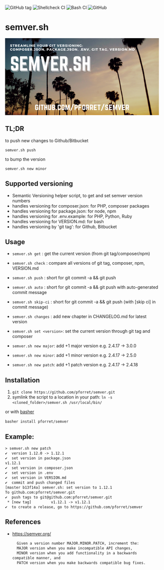 ![GitHub tag](https://img.shields.io/github/v/tag/pforret/semver)
![Shellcheck CI](https://github.com/pforret/semver/workflows/Shellcheck%20CI/badge.svg)
![Bash CI](https://github.com/pforret/semver/workflows/Bash%20CI/badge.svg)
![GitHub](https://img.shields.io/github/license/pforret/semver)

# semver.sh
![semver](semver.sh.png)

## TL;DR

to push new changes to Github/Bitbucket

    semver.sh push
    
to bump the version 

    semver.sh new minor
    
## Supported versioning 

* Semantic Versioning helper script, to get and set semver version numbers
* handles versioning for composer.json: for PHP, composer packages
* handles versioning for package.json: for node, npm
* handles versioning for .env.example: for PHP, Python, Ruby
* handles versioning for VERSION.md: for bash
* handles versioning by 'git tag': for Github, Bitbucket

## Usage

* `semver.sh get` : get the current version (from git tag/composer/npm)
* `semver.sh check` : compare all versions of git tag, composer, npm, VERSION.md

* `semver.sh push` : short for git commit -a && git push
* `semver.sh auto` : short for git commit -a && git push with auto-generated commit message
* `semver.sh skip-ci` : short for git commit -a && git push (with [skip ci] in commit message)

* `semver.sh changes` : add new chapter in CHANGELOG.md for latest version

* `semver.sh set <version>`: set the current version through git tag and composer
* `semver.sh new major`: add +1 major version e.g. 2.4.17 -> 3.0.0
* `semver.sh new minor`: add +1 minor version e.g. 2.4.17 -> 2.5.0
* `semver.sh new patch`: add +1 patch version e.g. 2.4.17 -> 2.4.18

## Installation

1. `git clone https://github.com/pforret/semver.git`
2. symlink the script to a location in your path: `ln -s <cloned_folder>/semver.sh /usr/local/bin/`

or with [basher](https://github.com/basherpm/basher)

`basher install pforret/semver`

## Example:

    > semver.sh new patch   
    ✔  version 1.12.0 -> 1.12.1
    ✔  set version in package.json
    v1.12.1
    ✔  set version in composer.json
    ✔  set version in .env
    ✔  set version in VERSION.md
    ✔  commit and push changed files
    [master b13f14a] semver.sh: set version to 1.12.1
    To github.com:pforret/semver.git
    ✔  push tags to git@github.com:pforret/semver.git
     * [new tag]         v1.12.1 -> v1.12.1
    ✔  to create a release, go to https://github.com/pforret/semver

## References
* https://semver.org/

		Given a version number MAJOR.MINOR.PATCH, increment the:
		MAJOR version when you make incompatible API changes,
		MINOR version when you add functionality in a backwards compatible manner, and
		PATCH version when you make backwards compatible bug fixes.

